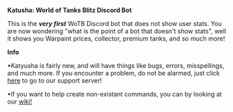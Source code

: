 **Katusha: World of Tanks Blitz Discord Bot**
  
  This is the ***very first*** WoTB Discord bot that does not show user stats.
 You are now wondering "what is the point of a bot that doesn't show stats", well it shows you Warpaint prices, collector, premium tanks, and so much more!

**Info**

 •Katyusha is fairly new, and will have things like bugs, errors, misspellings, and much more.
    If you encounter a problem, do not be alarmed, just click <a href=“https://discord.gg/44d5THq/”>here</a> to go to our support server!

  •If you want to help create non-existant commands, you can by looking at our <a href=“https://github.com/NekoOne/katyusha”>wiki!</a>
